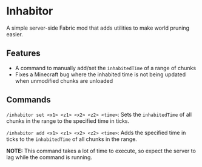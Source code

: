 # Inhabitor

A simple server-side Fabric mod that adds utilities to make world pruning easier.

## Features

- A command to manually add/set the `inhabitedTime` of a range of chunks
- Fixes a Minecraft bug where the inhabited time is not being updated when unmodified chunks are unloaded

## Commands

`/inhabitor set <x1> <z1> <x2> <z2> <time>`: Sets the `inhabitedTime` of all chunks in the range to the specified time in ticks.

`/inhabitor add <x1> <z1> <x2> <z2> <time>`: Adds the specified time in ticks to the `inhabitedTime` of all chunks in the range.


**NOTE:** This command takes a lot of time to execute, so expect the server to lag while the command is running.
